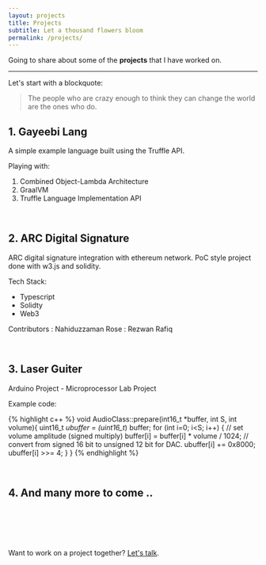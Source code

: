 ```yaml
---
layout: projects
title: Projects
subtitle: Let a thousand flowers bloom
permalink: /projects/
---
```




Going to share about some of the **projects** that I have worked on.

___

Let's start with a blockquote:

> The people who are crazy enough to think they can change the world are the ones who do.

## 1. Gayeebi Lang 
A simple example language built using the Truffle API.

Playing with:

1. Combined Object-Lambda Architecture
2. GraalVM
3. Truffle Language Implementation API 

<br>


## 2. ARC Digital Signature
ARC digital signature integration with ethereum network. PoC style project done with w3.js and solidity.

Tech Stack: 
- Typescript
- Solidty
- Web3


Contributors
: Nahiduzzaman Rose
: Rezwan Rafiq

<br>


## 3. Laser Guiter 

Arduino Project - Microprocessor Lab Project

Example code:

{% highlight c++ %}
void AudioClass::prepare(int16_t *buffer, int S, int volume){
    uint16_t *ubuffer = (uint16_t*) buffer;
    for (int i=0; i<S; i++) {
        // set volume amplitude (signed multiply)
        buffer[i] = buffer[i] * volume / 1024;
        // convert from signed 16 bit to unsigned 12 bit for DAC.
        ubuffer[i] += 0x8000;
        ubuffer[i] >>= 4;
    }
}
{% endhighlight %}

<br>

## 4. And many more to come ..

<br>
<br>
<br>
<br>


Want to work on a project together? [Let's talk](https://calendly.com/sheikhimtiaz).


<!-- Hello!
I'm Sheikh Imtiaz Ahmed.
Software Engineer at [SELISE Digital Platforms][selise].
[SUBSEL][imtiaz-subsel] Research Alumni.
I love to write. Anything. Codes, Articles, Stories.
Catch me every Saturday at 06:00 PM on Weekend Commits. -->
